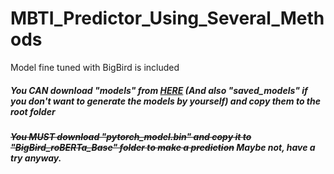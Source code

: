 # MBTI_Predictor_Using_Several_Methods
Model fine tuned with BigBird is included

##### You CAN download "models" from [HERE](https://drive.google.com/drive/folders/1JvXOZl-g4ANgmWRi7rt36wtTMNQVmcij?usp=sharing) (And also "saved_models" if you don't want to generate the models by yourself) and copy them to the root folder
##### ~~You MUST download "pytorch_model.bin" and copy it to "BigBird_roBERTa_Base" folder to make a prediction~~ Maybe not, have a try anyway.
